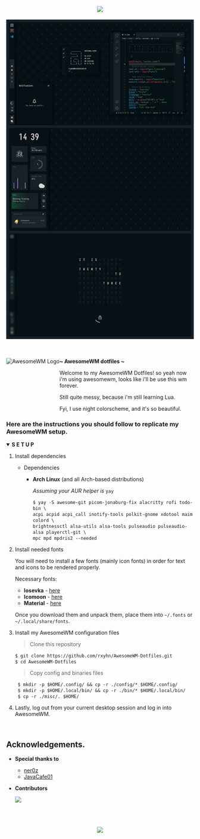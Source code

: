 <!-- Screenshot -->
<div align="center">
    <img src="https://awesomewm.org/images/awesome-logo.svg">
</div>

<br>

<div align="center">
    <img src="assets/awesome.png">
</div>

<br>
<br>

<!-- SETUP -->
<a href="https://awesomewm.org/"><img alt="AwesomeWM Logo" height="160" align = "left" src="https://awesomewm.org/doc/api/images/AUTOGEN_wibox_logo_logo_and_name.svg"></a>
<b> ~ AwesomeWM dotfiles ~ </b>

Welcome to my AwesomeWM Dotfiles! so yeah now i'm using awesomewm, looks like i'll be use this wm forever.

Still quite messy, because i'm still learning Lua. 

Fyi, I use night colorscheme, and it's so beautiful.

### Here are the instructions you should follow to replicate my AwesomeWM setup.

<details open>
<summary><strong>S E T U P</strong></summary>

1. Install dependencies

   + Dependencies

     - **Arch Linux** (and all Arch-based distributions)

         *Assuming your AUR helper is* `yay`

         ```shell
         $ yay -S awesome-git picom-jonaburg-fix alacritty rofi todo-bin \
         acpi acpid acpi_call inotify-tools polkit-gnome xdotool maim colord \
         brightnessctl alsa-utils alsa-tools pulseaudio pulseaudio-alsa playerctl-git \
         mpc mpd mpdris2 --needed 
         ```


2. Install needed fonts

   You will need to install a few fonts (mainly icon fonts) in order for text and icons to be rendered properly.

   Necessary fonts:
   + **Iosevka**  - [here](https://github.com/be5invis/Iosevka)
   + **Icomoon**  - [here](https://www.dropbox.com/s/hrkub2yo9iapljz/icomoon.zip?dl=0)
   + **Material** - [here](https://github.com/google/material-design-icons)

   Once you download them and unpack them, place them into `~/.fonts` or `~/.local/share/fonts`.
  
3. Install my AwesomeWM configuration files

    > Clone this repository

   ```shell
   $ git clone https://github.com/rxyhn/AwesomeWM-Dotfiles.git
   $ cd AwesomeWM-Dotfiles
   ```

    > Copy config and binaries files

   ```shell
    $ mkdir -p $HOME/.config/ && cp -r ./config/* $HOME/.config/
    $ mkdir -p $HOME/.local/bin/ && cp -r ./bin/* $HOME/.local/bin/
    $ cp -r ./misc/. $HOME/
   ```

4. Lastly, log out from your current desktop session and log in into AwesomeWM.

</details>
<br>



## Acknowledgements.

   - **Special thanks to**
      + [ner0z](https://github.com/ner0z)
      + [JavaCafe01](https://github.com/JavaCafe01)

   - **Contributors**

      <a href="https://github.com/rxyhn/AwesomeWM-Dotfiles/graphs/contributors">
         <img src="https://contrib.rocks/image?repo=rxyhn/AwesomeWM-Dotfiles" />
      </a>

<br>
<br>

<p align="center"><a href="https://github.com/rxyhn/AwesomeWM-Dotfiles/blob/main/.github/LICENSE"><img src="https://img.shields.io/static/v1.svg?style=flat-square&label=License&message=GPL-3.0&logoColor=eceff4&logo=github&colorA=061115&colorB=67AFC1"/></a></p>
